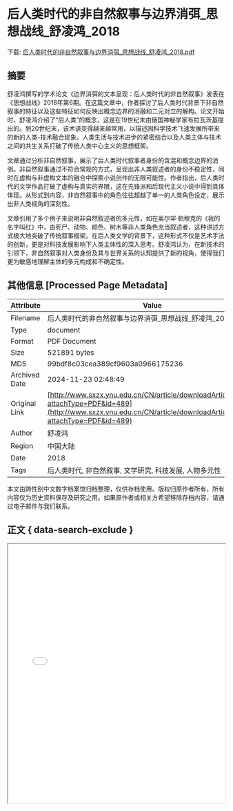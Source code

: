 # 后人类时代的非自然叙事与边界消弭_思想战线_舒凌鸿_2018

<!-- tcd_download_link -->
下载: <a href="../后人类时代的非自然叙事与边界消弭_思想战线_舒凌鸿_2018.pdf" download>后人类时代的非自然叙事与边界消弭_思想战线_舒凌鸿_2018.pdf</a>
<!-- tcd_download_link_end -->

## 摘要

<!-- tcd_abstract -->
舒凌鸿撰写的学术论文《边界消弭的文本呈现：后人类时代的非自然叙事》发表在《思想战线》2018年第6期。在这篇文章中，作者探讨了后人类时代背景下非自然叙事的特征以及这些特征如何反映出概念边界的消融和二元对立的解构。论文开始时，舒凌鸿介绍了“后人类”的概念，这是在19世纪末由俄国神秘学家布拉瓦茨基提出的。到20世纪末，该术语变得越来越常用，以描述因科学技术飞速发展所带来的新的人类-技术融合现象。人类生活与技术进步的紧密结合以及人类主体与技术之间的共生关系打破了传统人类中心主义的思想框架。

文章通过分析非自然叙事，展示了后人类时代叙事者身份的含混和概念边界的消弭。非自然叙事通过不符合常规的方式，呈现出非人类叙述者的身份不稳定性，同时在虚构与非虚构文本的融合中探索小说创作的无限可能性。作者指出，后人类时代的文学作品打破了虚构与真实的界限，这在先锋派和后现代主义小说中得到具体体现。从形式到内容，非自然叙事中的角色往往超越了单一的人类角色设定，展示出非人类视角的深刻性。

文章引用了多个例子来说明非自然叙述者的多元性，如在奥尔罕·帕穆克的《我的名字叫红》中，由死尸、动物、颜色、树木等非人类角色充当叙述者，这种讲述方式极大地突破了传统叙事框架。在后人类文学的背景下，这种形式不仅是艺术手法的创新，更是对科技发展影响下人类主体性的深入思考。舒凌鸿认为，在新技术的引领下，非自然叙事对人类身份及其与世界关系的认知提供了新的视角，使得我们更为敏感地理解主体的多元构成和不确定性。

<!-- tcd_abstract_end -->

## 其他信息 [Processed Page Metadata]

| Attribute       | Value                                  |
|-----------------|----------------------------------------|
| Filename        | 后人类时代的非自然叙事与边界消弭_思想战线_舒凌鸿_2018.pdf                             |
| Type            | document                                 |
| Format          | PDF Document                               |
| Size            | 521891 bytes                           |
| MD5             | 99bdf8c03cea389cf9603a0966175236                                  |
| Archived Date   | 2024-11-23 02:48:49                             |
| Original Link   | [http://www.sxzx.ynu.edu.cn/CN/article/downloadArticleFile.do?attachType=PDF&id=489](http://www.sxzx.ynu.edu.cn/CN/article/downloadArticleFile.do?attachType=PDF&id=489)                         |
| Author          | 舒凌鸿                               |
| Region          | 中国大陆                               |
| Date            | 2018                                 |
| Tags            | 后人类时代, 非自然叙事, 文学研究, 科技发展, 人物多元性                                 |

本文由跨性别中文数字档案馆归档整理，仅供存档使用。版权归原作者所有，所有内容仅为历史资料保存及研究之用。如果原作者或相关方希望移除存档内容，请通过电子邮件与我们联系。

## 正文 { data-search-exclude }

<!-- tcd_main_text -->
<iframe src="../后人类时代的非自然叙事与边界消弭_思想战线_舒凌鸿_2018.pdf" width="100%" height="600px">
    <p>无法显示PDF，请下载查看。</p>
</iframe>
<!-- tcd_main_text_end -->

